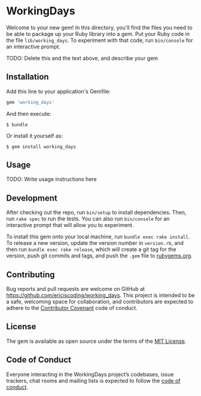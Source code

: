 # WorkingDays

Welcome to your new gem! In this directory, you'll find the files you need to be able to package up your Ruby library into a gem. Put your Ruby code in the file `lib/working_days`. To experiment with that code, run `bin/console` for an interactive prompt.

TODO: Delete this and the text above, and describe your gem

## Installation

Add this line to your application's Gemfile:

```ruby
gem 'working_days'
```

And then execute:

    $ bundle

Or install it yourself as:

    $ gem install working_days

## Usage

TODO: Write usage instructions here

## Development

After checking out the repo, run `bin/setup` to install dependencies. Then, run `rake spec` to run the tests. You can also run `bin/console` for an interactive prompt that will allow you to experiment.

To install this gem onto your local machine, run `bundle exec rake install`. To release a new version, update the version number in `version.rb`, and then run `bundle exec rake release`, which will create a git tag for the version, push git commits and tags, and push the `.gem` file to [rubygems.org](https://rubygems.org).

## Contributing

Bug reports and pull requests are welcome on GitHub at https://github.com/ericiscoding/working_days. This project is intended to be a safe, welcoming space for collaboration, and contributors are expected to adhere to the [Contributor Covenant](http://contributor-covenant.org) code of conduct.

## License

The gem is available as open source under the terms of the [MIT License](https://opensource.org/licenses/MIT).

## Code of Conduct

Everyone interacting in the WorkingDays project’s codebases, issue trackers, chat rooms and mailing lists is expected to follow the [code of conduct](https://github.com/ericiscoding/working_days/blob/master/CODE_OF_CONDUCT.md).
